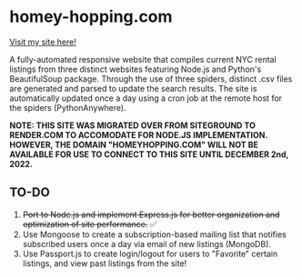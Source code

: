 # homey-hopping.com

<a href="https://homeyhopping.onrender.com/" target="_blank">Visit my site here!</a>

A fully-automated responsive website that compiles current NYC rental listings from three distinct websites featuring Node.js and Python's BeautifulSoup package. Through the use of three spiders, distinct .csv files are generated and parsed to update the search results. The site is automatically updated once a day using a cron job at the remote host for the spiders (PythonAnywhere).

**NOTE: THIS SITE WAS MIGRATED OVER FROM SITEGROUND TO RENDER.COM TO ACCOMODATE FOR NODE.JS IMPLEMENTATION. HOWEVER, THE DOMAIN "HOMEYHOPPING.COM" WILL NOT BE AVAILABLE FOR USE TO CONNECT TO THIS SITE UNTIL DECEMBER 2nd, 2022.**

## TO-DO
1. ~~Port to Node.js and implement Express.js for better organization and optimization of site performance.~~ ✅
2. Use Mongoose to create a subscription-based mailing list that notifies subscribed users once a day via email of new listings (MongoDB).
3. Use Passport.js to create login/logout for users to "Favorite" certain listings, and view past listings from the site!
